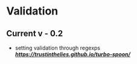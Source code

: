 # Validation

## Current v - 0.2

- setting validation through regexps
***https://trustinthelies.github.io/turbo-spoon/***
